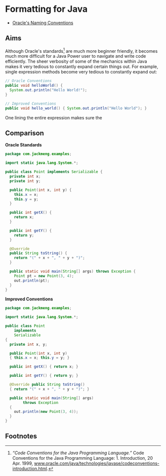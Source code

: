 # Formatting for Java

* [Oracle's Naming Conventions](https://www.oracle.com/java/technologies/javase/codeconventions-namingconventions.html)

## Aims
Although Oracle's standards[^1] are much more beginner friendly, it becomes much more difficult for a Java Power user to navigate and write code efficiently. The sheer verbosity of some of the mechanics within Java makes it very tedious to constantly expand certain things out. For example, single expression methods become very tedious to constantly expand out:

```java
// Oracle Conventions
public void helloWorld() {
  System.out.println("Hello World!");
}

// Improved Conventions
public void hello_world() { System.out.println("Hello World"); }
```

One lining the entire expression makes sure the 

## Comparison

<strong>Oracle Standards</strong>

```java
package com.jackmeng.examples;

import static java.lang.System.*;

public class Point implements Serializable {
  private int x;
  private int y;

  public Point(int x, int y) {
    this.x = x;
    this.y = y;
  }

  public int getX() {
    return x;
  }

  public int getY() {
    return y;
  }

  @Override
  public String toString() {
    return "(" + x + ", " + y + ")";
  }

  public static void main(String[] args) throws Exception {
    Point pt = new Point(3, 4);
    out.println(pt);
  }
}
```

<strong>Improved Conventions</strong>

```java
package com.jackmeng.examples;

import static java.lang.System.*;

public class Point
  	implements
  	Serializable
{
  private int x, y;

  public Point(int x, int y)
  { this.x = x; this.y = y; }

  public int getX() { return x; }

  public int getY() { return y; }

  @Override public String toString()
  { return "(" + x + ", " + y + ")"; }

  public static void main(String[] args)
		throws Exception
  {
    out.println(new Point(3, 4));
  }
}
```

## Footnotes
[^1]: *“Code Conventions for the Java Programming Language.”* Code Conventions for the Java Programming Language: 1. Introduction, 20 Apr. 1999, www.oracle.com/java/technologies/javase/codeconventions-introduction.html.